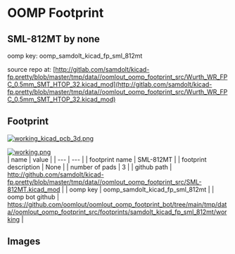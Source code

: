 # OOMP Footprint  
## SML-812MT  by none  
  
oomp key: oomp_samdolt_kicad_fp_sml_812mt  
  
source repo at: [http://gitlab.com/samdolt/kicad-fp.pretty/blob/master/tmp/data//oomlout_oomp_footprint_src/Wurth_WR_FPC_0.5mm_SMT_HTOP_32.kicad_mod](http://gitlab.com/samdolt/kicad-fp.pretty/blob/master/tmp/data//oomlout_oomp_footprint_src/Wurth_WR_FPC_0.5mm_SMT_HTOP_32.kicad_mod)  
## Footprint  
  
[![working_kicad_pcb_3d.png](working_kicad_pcb_3d_600.png)](working_kicad_pcb_3d.png)  
  
[![working.png](working_600.png)](working.png)  
| name | value | 
| --- | --- | 
| footprint name | SML-812MT | 
| footprint description | None | 
| number of pads | 3 | 
| github path | http://github.com/samdolt/kicad-fp.pretty/blob/master/tmp/data//oomlout_oomp_footprint_src/SML-812MT.kicad_mod | 
| oomp key | oomp_samdolt_kicad_fp_sml_812mt | 
| oomp bot github | https://github.com/oomlout/oomlout_oomp_footprint_bot/tree/main/tmp/data//oomlout_oomp_footprint_src/footprints/samdolt_kicad_fp_sml_812mt/working | 
## Images  
